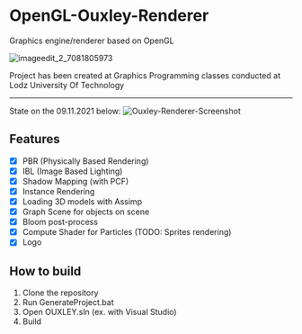 # OpenGL-Ouxley-Renderer
Graphics engine/renderer based on OpenGL

![imageedit_2_7081805973](https://user-images.githubusercontent.com/72666145/187948083-209c34b1-5d64-4639-948f-dce772a6a49c.png)

Project has been created at Graphics Programming classes conducted at Lodz University Of Technology

___
State on the 09.11.2021 below:
![Ouxley-Renderer-Screenshot](https://user-images.githubusercontent.com/72666145/152707156-4179ea56-6aca-492e-afb1-60069784549a.png)

## Features

- [x] PBR (Physically Based Rendering)
- [x] IBL (Image Based Lighting)
- [x] Shadow Mapping (with PCF)
- [x] Instance Rendering
- [x] Loading 3D models with Assimp
- [x] Graph Scene for objects on scene
- [x] Bloom post-process
- [x] Compute Shader for Particles (TODO: Sprites rendering)
- [x] Logo

## How to build
1. Clone the repository
2. Run GenerateProject.bat
3. Open OUXLEY.sln (ex. with Visual Studio)
4. Build
